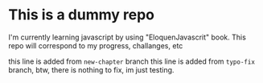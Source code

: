 # This is a dummy repo

I'm currently learning javascript by using "EloquenJavascrit" book. This repo will correspond to my progress, challanges, etc

this line is added from `new-chapter` branch
this line is added from `typo-fix` branch, btw, there is nothing to fix, im just testing.
